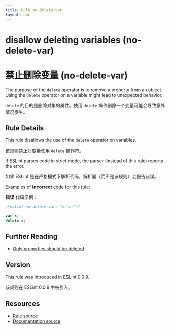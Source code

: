 ```yaml
---
title: Rule no-delete-var
layout: doc
---
```

<!-- Note: No pull requests accepted for this file. See README.md in the root directory for details. -->

# disallow deleting variables (no-delete-var)

# 禁止删除变量 (no-delete-var)

The purpose of the `delete` operator is to remove a property from an object. Using the `delete` operator on a variable might lead to unexpected behavior.

`delete` 的目的是删除对象的属性。使用 `delete` 操作删除一个变量可能会导致意外情况发生。

## Rule Details

This rule disallows the use of the `delete` operator on variables.

该规则禁止对变量使用 `delete` 操作符。

If ESLint parses code in strict mode, the parser (instead of this rule) reports the error.

如果 ESLint 是在严格模式下解析代码，解析器（而不是该规则）会报告错误。

Examples of **incorrect** code for this rule:

**错误** 代码示例：

```js
/*eslint no-delete-var: "error"*/

var x;
delete x;
```

## Further Reading

* [Only properties should be deleted](http://jslinterrors.com/only-properties-should-be-deleted/)

## Version

This rule was introduced in ESLint 0.0.9.

该规则在 ESLint 0.0.9 中被引入。

## Resources

* [Rule source](https://github.com/eslint/eslint/tree/master/lib/rules/no-delete-var.js)
* [Documentation source](https://github.com/eslint/eslint/tree/master/docs/rules/no-delete-var.md)
